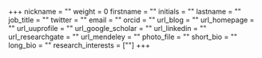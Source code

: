 +++
nickname = ""
weight = 0
firstname = ""
initials = ""
lastname = ""
job_title = ""
twitter = ""
email = ""
orcid = ""
url_blog = ""
url_homepage = ""
url_uuprofile = ""
url_google_scholar = ""
url_linkedin = ""
url_researchgate = ""
url_mendeley = ""
photo_file = ""
short_bio = ""
long_bio = ""
research_interests = [""]
+++
